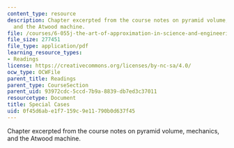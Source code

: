 ```yaml
---
content_type: resource
description: Chapter excerpted from the course notes on pyramid volume, mechanics,
  and the Atwood machine.
file: /courses/6-055j-the-art-of-approximation-in-science-and-engineering-spring-2008/0f45d6abe1f7159c9e11790b0d637f45_apr25a.pdf
file_size: 277451
file_type: application/pdf
learning_resource_types:
- Readings
license: https://creativecommons.org/licenses/by-nc-sa/4.0/
ocw_type: OCWFile
parent_title: Readings
parent_type: CourseSection
parent_uid: 93972cdc-5ccd-7b9a-8839-db7ed3c37011
resourcetype: Document
title: Special Cases
uid: 0f45d6ab-e1f7-159c-9e11-790b0d637f45
---
```

Chapter excerpted from the course notes on pyramid volume, mechanics, and the Atwood machine.